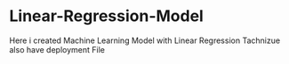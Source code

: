 # Linear-Regression-Model
Here i created Machine Learning Model with Linear Regression Tachnizue also have deployment File
